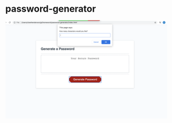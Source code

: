 # password-generator

<!-- ASSIGNMENT DETAILS -->
<!-- This assignment is to create a randomly generated password for a user after asking them a series of prompts about what characters they would like to be in their password. The process begins when a button "Generate Password" is clicked.  -->

<!-- DEPLOYED SITE LINK -->
<!-- https://henderson2350.github.io/password-generator/ -->

<!-- Screenshot -->
<img src="./assets/css/Screen Shot 2021-03-20 at 12.12.37 PM.png">
